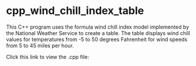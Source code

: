 # cpp_wind_chill_index_table
This C++ program uses the formula wind chill index model implemented by the National Weather Service to create a table. The table displays wind chill values for temperatures from -5 to 50 degrees Fahrenheit for wind speeds from 5 to 45 miles per hour. 

Click this link to view the .cpp file: 
